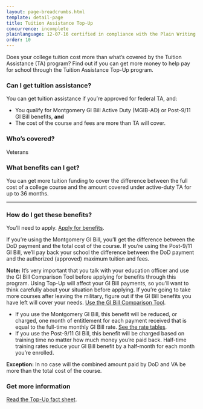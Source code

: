```yaml
---
layout: page-breadcrumbs.html
template: detail-page
title: Tuition Assistance Top-Up
concurrence: incomplete
plainlanguage: 12-07-16 certified in compliance with the Plain Writing Act
order: 10
---
```


<div class="va-introtext">

Does your college tuition cost more than what’s covered by the Tuition Assistance (TA) program? Find out if you can get more money to help pay for school through the Tuition Assistance Top-Up program.

</div>


<div class="feature" markdown="1">

### Can I get tuition assistance?
You can get tuition assistance if you’re approved for federal TA, and:
  - You qualify for Montgomery GI Bill Active Duty (MGIB-AD) or Post-9/11 GI Bill benefits, **and**
  - The cost of the course and fees are more than TA will cover.

### Who’s covered?
Veterans
</div>

### What benefits can I get?

You can get more tuition funding to cover the difference between the full cost of a college course and the amount covered under active-duty TA for up to 36 months.

-----

### How do I get these benefits?

You’ll need to apply. [Apply for benefits](/education/apply/). 

If you’re using the Montgomery GI Bill, you’ll get the difference between the DoD payment and the total cost of the course. If you’re using the Post-9/11 GI Bill, we’ll pay back your school the difference between the DoD payment and the authorized (approved) maximum tuition and fees.

**Note:** It’s very important that you talk with your education officer and use the GI Bill Comparison Tool before applying for benefits through this program. Using Top-Up will affect your GI Bill payments, so you’ll want to think carefully about your situation before applying. If you’re going to take more courses after leaving the military, figure out if the GI Bill benefits you have left will cover your needs. [Use the GI Bill Comparison Tool](/gi-bill-comparison-tool/).

- If you use the Montgomery GI Bill, this benefit will be reduced, or charged, one month of entitlement for each payment received that is equal to the full-time monthly GI Bill rate. [See the rate tables](http://www.benefits.va.gov/gibill/resources/benefits_resources/rate_tables.asp).
- If you use the Post-9/11 GI Bill, this benefit will be charged based on training time no matter how much money you’re paid back. Half-time training rates reduce your GI Bill benefit by a half-month for each month you’re enrolled.

**Exception:** In no case will the combined amount paid by DoD and VA be more than the total cost of the course.

### Get more information

[Read the Top-Up fact sheet](http://www.benefits.va.gov/GIBILL/docs/factsheets/topup.pdf).
